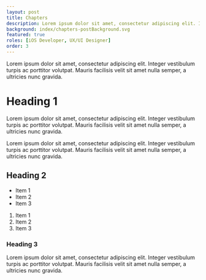 ```yaml
---
layout: post
title: Chapters
description: Lorem ipsum dolor sit amet, consectetur adipiscing elit. Integer vestibulum turpis ac porttitor volutpat. Mauris facilisis velit sit amet nulla semper, a ultricies nunc gravida.
background: index/chapters-postBackground.svg
featured: true
roles: [iOS Developer, UX/UI Designer]
order: 3
---
```


Lorem ipsum dolor sit amet, consectetur adipiscing elit. Integer vestibulum turpis ac porttitor volutpat. Mauris facilisis velit sit amet nulla semper, a ultricies nunc gravida.

# Heading 1

Lorem ipsum dolor sit amet, consectetur adipiscing elit. Integer vestibulum turpis ac porttitor volutpat. Mauris facilisis velit sit amet nulla semper, a ultricies nunc gravida.

Lorem ipsum dolor sit amet, consectetur adipiscing elit. Integer vestibulum turpis ac porttitor volutpat. Mauris facilisis velit sit amet nulla semper, a ultricies nunc gravida.

## Heading 2

- Item 1
- Item 2
- Item 3

1. Item 1
2. Item 2
3. Item 3

### Heading 3

Lorem ipsum dolor sit amet, consectetur adipiscing elit. Integer vestibulum turpis ac porttitor volutpat. Mauris facilisis velit sit amet nulla semper, a ultricies nunc gravida.